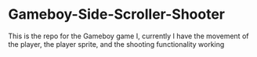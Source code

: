 # Gameboy-Side-Scroller-Shooter
This is the repo for the Gameboy game I, currently I have the movement of the player, the player sprite, and the shooting functionality working
